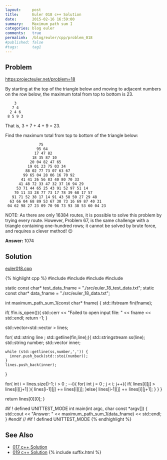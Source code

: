 ```yaml
---
layout:     post
title:      Euler 018 c++ Solution
date:       2015-02-16 16:59:00
summary:    Maximum path sum I
categories: blog euler
comments:   true
permalink:  /blog/euler/cpp/problem_018
#published: false
#tags:      tag1
---
```


## Problem

[https:projecteuler.net/problem=18](https:projecteuler.net/problem=18)

By starting at the top of the triangle below and moving to adjacent numbers
on the row below, the maximum total from top to bottom is 23.

```
    3
   7 4
  2 4 6
 8 5 9 3
```
 That is, 3 + 7 + 4 + 9 = 23.

Find the maximum total from top to bottom of the triangle below:

```
               75
              95 64
             17 47 82
            18 35 87 10
           20 04 82 47 65
          19 01 23 75 03 34
         88 02 77 73 07 63 67
        99 65 04 28 06 16 70 92
       41 41 26 56 83 40 80 70 33
      41 48 72 33 47 32 37 16 94 29
     53 71 44 65 25 43 91 52 97 51 14
    70 11 33 28 77 73 17 78 39 68 17 57
   91 71 52 38 17 14 91 43 58 50 27 29 48
  63 66 04 68 89 53 67 30 73 16 69 87 40 31
 04 62 98 27 23 09 70 98 73 93 38 53 60 04 23
```

NOTE: As there are only 16384 routes, it is possible to solve this problem by trying every route. However, Problem 67, is the same challenge with a triangle containing one-hundred rows; it cannot be solved by brute force, and requires a clever method! :wink:

**Answer:** 1074

## Solution

[euler018.cpp](https://github.com/tvarley/euler/blob/master/cpp/src/euler018.cpp)

{% highlight cpp %}
#include <iostream>
#include <fstream>
#include <sstream>
#include <vector>

static const char* test_data_fname = "./src/euler_18_test_data.txt";
static const char* data_fname = "./src/euler_18_data.txt";

int maximum_path_sum_1(const char* fname)
{
  std::ifstream fin(fname);

  if( !fin.is_open()){
    std::cerr << "Failed to open input file: " << fname << std::endl;
    return -1;
  }

  std::vector<std::vector<int> > lines;

  for( std::string line ; std::getline(fin,line);){
    std::stringstream ss(line);
    std::string number;
    std::vector<int> inner;

    while (std::getline(ss,number,',')) {
      inner.push_back(std::stoi(number));
    }
    lines.push_back(inner);
  }

  for( int i = lines.size()-1; i > 0 ; --i){
    for( int j = 0 ; j < i; j++){
      if( lines[i][j] > lines[i][j+1] ){
        lines[i-1][j] += lines[i][j];
      }else{
        lines[i-1][j] += lines[i][j+1];
      }
    }
  }

  return lines[0][0];
}

#if ! defined UNITTEST_MODE
int main(int argc, char const *argv[])
{
  std::cout << "Answer: " << maximum_path_sum_1(data_fname) << std::endl;
}
#endif // #if ! defined UNITTEST_MODE
{% endhighlight %}

## See Also
* [017 c++ Solution]({{site.baseurl}}/blog/euler/cpp/problem_017)
* [019 c++ Solution]({{site.baseurl}}/blog/euler/cpp/problem_019)
{% include suffix.html %}
